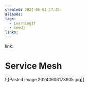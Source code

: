 ```yaml
---
created: 2024-06-03 17:38
aliases: 
tags:
  - LearningIT
  - seed🌱
links:
---
```


link:

# Service Mesh

![[Pasted image 20240603173905.jpg]]